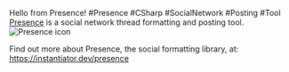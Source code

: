 Hello from Presence! #Presence #CSharp #SocialNetwork #Posting #Tool
[Presence](https://instantiator.dev/presence) is a social network thread formatting and posting tool.
![Presence icon](https://instantiator.dev/presence/images/icon.png)

Find out more about Presence, the social formatting library, at: https://instantiator.dev/presence
